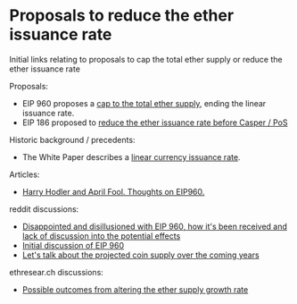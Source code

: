 
# Proposals to reduce the ether issuance rate

Initial links relating to proposals to cap the total ether supply or reduce the ether issuance rate

Proposals:
- EIP 960 proposes a [cap to the total ether supply](https://github.com/ethereum/EIPs/issues/960), ending the linear issuance rate.
- EIP 186 proposed to [reduce the ether issuance rate before Casper / PoS](https://github.com/ethereum/EIPs/issues/186)

Historic background / precedents:
- The White Paper describes a [linear currency issuance rate](https://github.com/ethereum/wiki/wiki/White-Paper#currency-and-issuance). 

Articles:
- [Harry Hodler and April Fool. Thoughts on EIP960.](https://medium.com/@o0ragman0o/harry-hodler-and-april-fool-162fb41a1e7c)

reddit discussions: 
- [Disappointed and disillusioned with EIP 960, how it's been received and lack of discussion into the potential effects](https://www.reddit.com/r/ethereum/comments/8adufm/disappointed_and_disillusioned_with_eip_960_how/)
- [Initial discussion of EIP 960](https://www.reddit.com/r/ethereum/comments/88ourj/meta_cap_total_ether_supply_at_120_million_issue/)
- [Let's talk about the projected coin supply over the coming years](https://np.reddit.com/r/ethereum/comments/5izcf5/lets_talk_about_the_projected_coin_supply_over/dbc66rd/)

ethresear.ch discussions: 
- [Possible outcomes from altering the ether supply growth rate](https://ethresear.ch/t/possible-outcomes-from-altering-the-ether-supply-growth-rate/1647)
